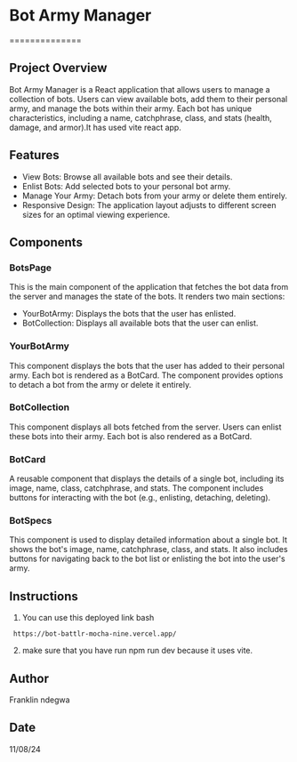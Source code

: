  # Bot Army Manager
  ==============

## Project Overview
Bot Army Manager is a React application that allows users to manage a collection of bots. Users can view available bots, add them to their personal army, and manage the bots within their army. Each bot has unique characteristics, including a name, catchphrase, class, and stats (health, damage, and armor).It has used vite react app.

## Features
- View Bots: Browse all available bots and see their details.
- Enlist Bots: Add selected bots to your personal bot army.
- Manage Your Army: Detach bots from your army or delete them entirely.
- Responsive Design: The application layout adjusts to different screen sizes for an optimal viewing experience.

## Components
 ### BotsPage
This is the main component of the application that fetches the bot data from the server and manages the state of the bots. It renders two main sections:

- YourBotArmy: Displays the bots that the user has enlisted.
- BotCollection: Displays all available bots that the user can enlist.

 ### YourBotArmy
This component displays the bots that the user has added to their personal army. Each bot is rendered as a BotCard. The component provides options to detach a bot from the army or delete it entirely.

 ### BotCollection
This component displays all bots fetched from the server. Users can enlist these bots into their army. Each bot is also rendered as a BotCard.

 ### BotCard
A reusable component that displays the details of a single bot, including its image, name, class, catchphrase, and stats. The component includes buttons for interacting with the bot (e.g., enlisting, detaching, deleting).

 ### BotSpecs
This component is used to display detailed information about a single bot. It shows the bot's image, name, catchphrase, class, and stats. It also includes buttons for navigating back to the bot list or enlisting the bot into the user's army.

## Instructions

1. You can use this deployed link
bash
```
 https://bot-battlr-mocha-nine.vercel.app/   
 ```

2. make sure that you have run npm run dev because it uses vite.

## Author
Franklin ndegwa

## Date
11/08/24

 
 
  









